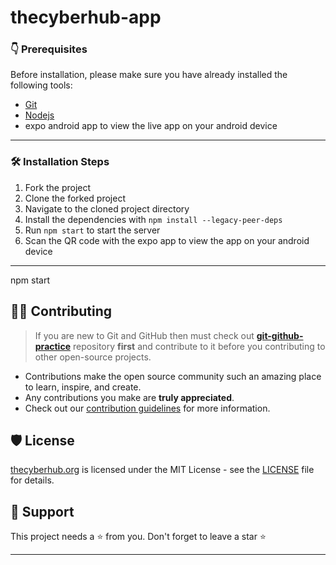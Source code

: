 # thecyberhub-app


### 👇 Prerequisites

Before installation, please make sure you have already installed the following tools:
- [Git](https://git-scm.com/downloads)
- [Nodejs](https://nodejs.org/en/download/)
- expo android app to view the live app on your android device

---

### 🛠️ Installation Steps

1. Fork the project
2. Clone the forked project
3. Navigate to the cloned project directory
4. Install the dependencies with `npm install --legacy-peer-deps`
5. Run `npm start` to start the server
6. Scan the QR code with the expo app to view the app on your android device

---
npm start


## 👨‍💻 Contributing

> If you are new to Git and GitHub then must check out **[git-github-practice](https://github.com/CryptoverseWeb3/git-github-practice)** repository **first** and contribute to it before you contributing to other open-source projects.
- Contributions make the open source community such an amazing place to learn, inspire, and create.
- Any contributions you make are **truly appreciated**.
- Check out our [contribution guidelines](/CONTRIBUTING.md) for more information.

## 🛡️ License

[thecyberhub.org](https://www.thecyberhub.org) is licensed under the MIT License - see the [LICENSE](LICENSE) file for details.

## 🙏 Support

This project needs a ⭐️ from you. Don't forget to leave a star ⭐️

---
